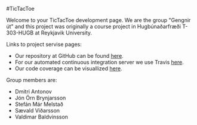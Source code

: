 #TicTacToe
 
Welcome to your TicTacToe development page. We are the group "Gengnir út" and this project was originally a course project in Hugbúnaðarfræði T-303-HUGB at Reykjavik University.

Links to project servise pages:
* Our repository at GitHub can be found [here](https://github.com/GengnirUt/tictactoe). 
* For our automated continuous integration server we use Travis [here](https://travis-ci.org/GengnirUt/tictactoe). 
* Our code coverage can be visuallized [here](https://codecov.io/gh/GengnirUt/tictactoe). 

Group members are:
* Dmitri Antonov
* Jón Örn Brynjarsson
* Stefán Már Melstað
* Sævald Viðarsson
* Valdimar Baldvinsson

